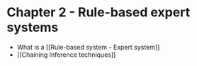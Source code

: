 # Chapter 2 - Rule-based expert systems

- What is a [[Rule-based system - Expert system]]
- [[Chaining Inference techniques]]
